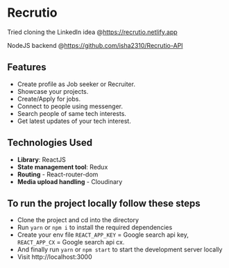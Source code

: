 # Recrutio
Tried cloning the LinkedIn idea @https://recrutio.netlify.app

NodeJS backend @https://github.com/isha2310/Recrutio-API

## Features
- Create profile as Job seeker or Recruiter.
- Showcase your projects.
- Create/Apply for jobs.
- Connect to people using messenger.
- Search people of same tech interests.
- Get latest updates of your tech interest.

## Technologies Used
- **Library**: ReactJS
- **State management tool**: Redux
- **Routing** - React-router-dom
- **Media upload handling** - Cloudinary

## To run the project locally follow these steps
- Clone the project and cd into the directory
- Run `yarn` or `npm i` to install the required dependencies
- Create your env file `REACT_APP_KEY` = Google search api key, `REACT_APP_CX` = Google search api cx.
- And finally run `yarn` or `npm start` to start the development server locally
- Visit http://localhost:3000
